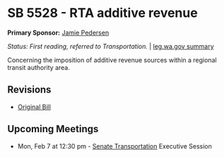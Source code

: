 # SB 5528 - RTA additive revenue
**Primary Sponsor:** [Jamie Pedersen](/person/leg/jamie.pedersen.md)

*Status: First reading, referred to Transportation.* | [leg.wa.gov summary](https://app.leg.wa.gov/billsummary?BillNumber=5528&Year=2021)

Concerning the imposition of additive revenue sources within a regional transit authority area.

## Revisions
* [Original Bill](1/)

## Upcoming Meetings
* Mon, Feb 7 at 12:30 pm - [Senate Transportation](/senate/2021-22/TRAN/) Executive Session